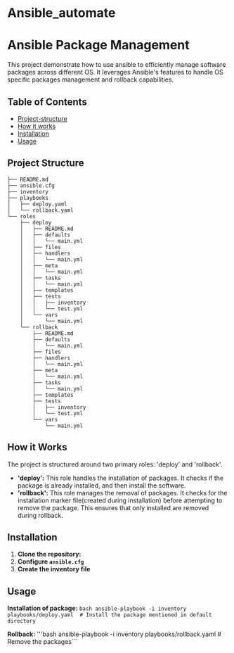 # Ansible_automate
# Ansible Package Management
This project demonstrate how to use ansible to efficiently manage software packages across different OS. It leverages Ansible's features to handle OS specific packages management and rollback capabilities. 

## Table of Contents
* [Project-structure](#project-structure)
* [How it works](#how-it-works)
* [Installation](#installation)
* [Usage](#usage)

## Project Structure
```
├── README.md
├── ansible.cfg
├── inventory
├── playbooks
│   ├── deploy.yaml
│   └── rollback.yaml
└── roles
    ├── deploy
    │   ├── README.md
    │   ├── defaults
    │   │   └── main.yml
    │   ├── files
    │   ├── handlers
    │   │   └── main.yml
    │   ├── meta
    │   │   └── main.yml
    │   ├── tasks
    │   │   └── main.yml
    │   ├── templates
    │   ├── tests
    │   │   ├── inventory
    │   │   └── test.yml
    │   └── vars
    │       └── main.yml
    └── rollback
        ├── README.md
        ├── defaults
        │   └── main.yml
        ├── files
        ├── handlers
        │   └── main.yml
        ├── meta
        │   └── main.yml
        ├── tasks
        │   └── main.yml
        ├── templates
        ├── tests
        │   ├── inventory
        │   └── test.yml
        └── vars
            └── main.yml
```

## How it Works
The project is structured around two primary roles: 'deploy' and 'rollback'.

* **'deploy':** This role handles the installation of packages. It checks if the package is already installed, and then install the software.
* **'rollback':** This role manages the removal of packages. It checks for the installation marker file(created during installation) before attempting to remove the package. This ensures that only installed are removed during rollback.

## Installation

1. **Clone the repository:**
2. **Configure `ansible.cfg`** 
3. **Create the inventory file**

## Usage
**Installation of package:**
```bash ansible-playbook -i inventory playbooks/deploy.yaml  # Install the package mentioned in default directory```

**Rollback:**
'''bash ansible-playbook -i inventory playbooks/rollback.yaml # Remove the packages```
